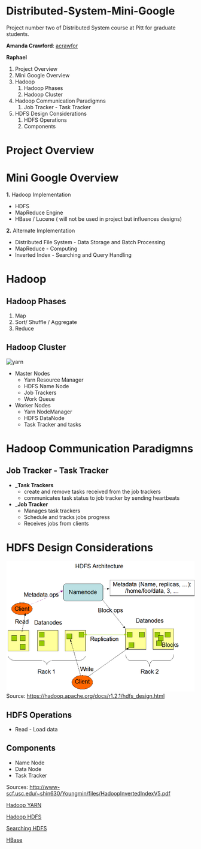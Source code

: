 Distributed-System-Mini-Google
===========
Project number two of Distributed System course at Pitt for graduate students.


 __Amanda Crawford__: [acrawfor](https://github.com/acrawfor)

 __Raphael__


1. Project Overview
2. Mini Google Overview
3. Hadoop
    1. Hadoop Phases
    2. Hadoop Cluster
4. Hadoop Communication Paradigmns
    1. Job Tracker - Task Tracker
5. HDFS Design Considerations
    1. HDFS Operations
    2. Components

# Project Overview


# Mini Google Overview
__1.__ Hadoop Implementation 
* HDFS
* MapReduce Engine
* HBase / Lucene ( will not be used in project but influences designs)

__2.__ Alternate Implementation 
* Distributed File System - Data Storage and Batch Processing
* MapReduce - Computing 
* Inverted Index - Searching and Query Handling

# Hadoop  
## Hadoop Phases 
1. Map
2. Sort/ Shuffle / Aggregate
3. Reduce 
   

## Hadoop Cluster
![yarn](https://2xbbhjxc6wk3v21p62t8n4d4-wpengine.netdna-ssl.com/wp-content/uploads/2012/08/yarnflow1.png)
* Master Nodes
    * Yarn Resource Manager
    * HDFS Name Node
    * Job Trackers 
    * Work Queue
* Worker Nodes
    * Yarn NodeManager 
    * HDFS DataNode
    * Task Tracker and tasks

# Hadoop Communication Paradigmns

## Job Tracker - Task Tracker 
* ___Task Trackers__ 
    * create and remove tasks received from the job trackers 
    * communicates task status to job tracker by sending heartbeats
* ___Job Tracker__
    * Manages task trackers 
    * Schedule and tracks jobs progress
    * Receives jobs from clients



# HDFS Design Considerations
![hdfsarchitecture](/assets/hdfsarchitecture.gif)
Source: https://hadoop.apache.org/docs/r1.2.1/hdfs_design.html



## HDFS Operations
* Read - Load data 

## Components
* Name Node 
* Data Node
* Task Tracker 


Sources:
http://www-scf.usc.edu/~shin630/Youngmin/files/HadoopInvertedIndexV5.pdf

[Hadoop YARN](https://hortonworks.com/blog/apache-hadoop-yarn-resourcemanager/)

[Hadoop HDFS](https://hortonworks.com/blog/thinking-about-the-hdfs-vs-other-storage-technologies/)

[Searching HDFS](http://www.drdobbs.com/parallel/indexing-and-searching-on-a-hadoop-distr/226300241?pgno=3)

[HBase](https://www.tutorialspoint.com/hbase/hbase_overview.htm)